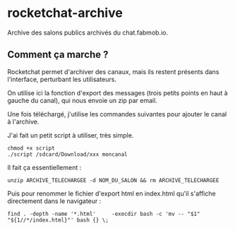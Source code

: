 # rocketchat-archive

Archive des salons publics archivés du chat.fabmob.io.

## Comment ça marche ?

Rocketchat permet d'archiver des canaux, mais ils restent présents dans l'interface, perturbant les utilisateurs.

On utilise ici la fonction d'export des messages (trois petits points en haut à gauche du canal), qui nous envoie un zip par email.

Une fois téléchargé, j'utilise les commandes suivantes pour ajouter le canal à l'archive.

J'ai fait un petit script à utiliser, très simple.

```
chmod +x script
./script /sdcard/Download/xxx moncanal
```

Il fait ça essentiellement :

```
unzip ARCHIVE_TELECHARGEE -d NOM_DU_SALON && rm ARCHIVE_TELECHARGEE
```

Puis pour renommer le fichier d'export html en index.html qu'il s'affiche directement dans le navigateur :

```
find . -depth -name '*.html'     -execdir bash -c 'mv -- "$1" "${1//*/index.html}"' bash {} \;

```
